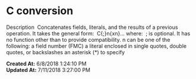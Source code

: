 # C conversion 

Description  Concatenates fields, literals, and the results of a previous operation. It takes the general form:  C{;}n{xn}... where:  ; is optional. It has no function other than to provide compatibility. n can be one of the following: a field number (FMC) a literal enclosed in single quotes, double quotes, or backslashes an asterisk (*) to specify   

**Created At:** 6/8/2018 1:24:10 PM  
**Updated At:** 7/11/2018 3:27:00 PM  

